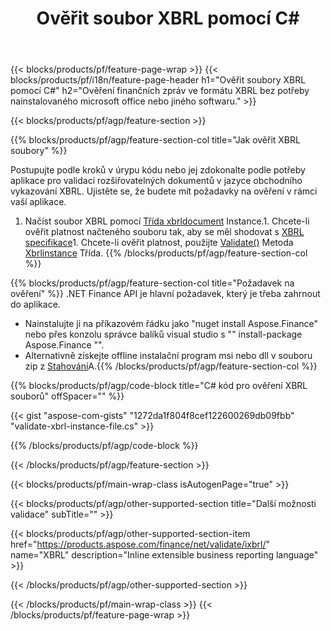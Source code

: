 ﻿---
title: Ověřit soubor XBRL pomocí C#
description: Vzorový kód pro validaci XBRL souboru. Použijte API příkladový kód pro ověření souborů batch XBRL v aplikacích založených na .NET. 
url: /cs/net/validate/xbrl/
family: finance
platformtag: net
feature: validate
informat: XBRL
outformat: 
otherformats: 
---
{{< blocks/products/pf/feature-page-wrap >}}
{{< blocks/products/pf/i18n/feature-page-header h1="Ověřit soubory XBRL pomocí C#" h2="Ověření finančních zpráv ve formátu XBRL bez potřeby nainstalovaného microsoft office nebo jiného softwaru." >}}

{{< blocks/products/pf/agp/feature-section >}}

{{% blocks/products/pf/agp/feature-section-col title="Jak ověřit XBRL soubory" %}}

Postupujte podle kroků v úrypu kódu nebo jej zdokonalte podle potřeby aplikace pro validaci rozšiřovatelných dokumentů v jazyce obchodního vykazování XBRL. Ujistěte se, že budete mít požadavky na ověření v rámci vaší aplikace.

1. Načíst soubor XBRL pomocí [Třída xbrldocument](https://apireference.aspose.com/finance/net/aspose.finance.xbrl/xbrldocument) Instance.1. Chcete-li ověřit platnost načteného souboru tak, aby se měl shodovat s [XBRL specifikace](http://www.xbrl.org/specification/inlinexbrl-part1/rec-2013-11-18/inlinexbrl-part1-rec-2013-11-18.html)1. Chcete-li ověřit platnost, použijte [Validate()](https://apireference.aspose.com/finance/net/aspose.finance.xbrl/xbrlinstance/methods/validate) Metoda [Xbrlinstance](https://apireference.aspose.com/finance/net/aspose.finance.xbrl/xbrlinstance) Třída.
{{% /blocks/products/pf/agp/feature-section-col %}}

{{% blocks/products/pf/agp/feature-section-col title="Požadavek na ověření" %}}
.NET Finance API je hlavní požadavek, který je třeba zahrnout do aplikace. 
- Nainstalujte ji na příkazovém řádku jako "nuget install Aspose.Finance" nebo přes konzolu správce balíků visual studio s "" install-package Aspose.Finance "".
- Alternativně získejte offline instalační program msi nebo dll v souboru zip z [Stahování](https://downloads.aspose.com/finance/net)A.{{% /blocks/products/pf/agp/feature-section-col %}}

{{% blocks/products/pf/agp/code-block title="C# kód pro ověření XBRL souborů" offSpacer="" %}}

{{< gist "aspose-com-gists" "1272da1f804f8cef122600269db09fbb" "validate-xbrl-instance-file.cs" >}}

{{% /blocks/products/pf/agp/code-block %}}

{{< /blocks/products/pf/agp/feature-section >}}

{{< blocks/products/pf/main-wrap-class isAutogenPage="true" >}}

{{< blocks/products/pf/agp/other-supported-section title="Další možnosti validace" subTitle="" >}}

{{< blocks/products/pf/agp/other-supported-section-item href="https://products.aspose.com/finance/net/validate/ixbrl/" name="XBRL" description="Inline extensible business reporting language" >}}

{{< /blocks/products/pf/agp/other-supported-section >}}

{{< /blocks/products/pf/main-wrap-class >}}
{{< /blocks/products/pf/feature-page-wrap >}}